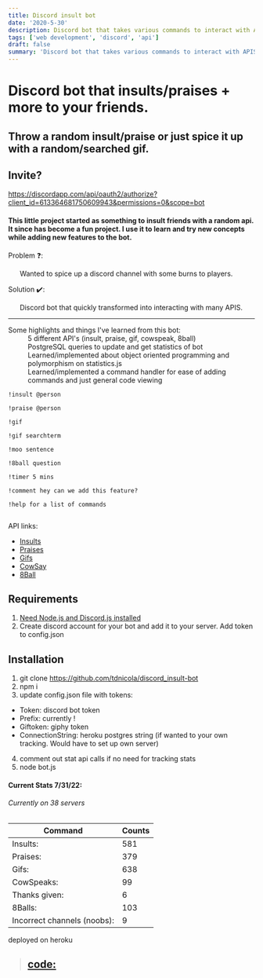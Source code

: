 ```yaml
---
title: Discord insult bot
date: '2020-5-30'
description: Discord bot that takes various commands to interact with APIS
tags: ['web development', 'discord', 'api']
draft: false
summary: 'Discord bot that takes various commands to interact with APIS'
---
```


# Discord bot that insults/praises + more to your friends.

## Throw a random insult/praise or just spice it up with a random/searched gif.

## Invite?

https://discordapp.com/api/oauth2/authorize?client_id=613364681750609943&permissions=0&scope=bot

#### This little project started as something to insult friends with a random api. It since has become a fun project. I use it to learn and try new concepts while adding new features to the bot.


Problem ❓:  

&nbsp;&nbsp;&nbsp;&nbsp;&nbsp;&nbsp;Wanted to spice up a discord channel with some burns to players. 

Solution ✔️:  

&nbsp;&nbsp;&nbsp;&nbsp;&nbsp;&nbsp;Discord bot that quickly transformed into interacting with many APIS.

___
<dl>
  <dt>Some highlights and things I've learned from this bot:</dt>

  <dd>5 different API's (insult, praise, gif, cowspeak, 8ball)</dd>
  <dd>PostgreSQL queries to update and get statistics of bot</dd>
  <dd>Learned/implemented about object oriented programming and polymorphism on statistics.js</dd>
  <dd>Learned/implemented a command handler for ease of adding commands and just general code viewing</dd>
</dl>

```
!insult @person

!praise @person

!gif

!gif searchterm

!moo sentence

!8ball question

!timer 5 mins

!comment hey can we add this feature?

!help for a list of commands


```

API links:

* [Insults](https://insult.mattbas.org/api/insult)
* [Praises](https://complimentr.com/api)
* [Gifs](https://api.giphy.com/v1/gifs/random)
* [CowSay](http://cowsay.morecode.org/)
* [8Ball](https://8ball.delegator.com/)

## Requirements

1. [Need Node.js and Discord.js installed](https://discordjs.guide/preparations/#installing-node-js)
2. Create discord account for your bot and add it to your server. Add token to config.json

## Installation

1. git clone https://github.com/tdnicola/discord_insult-bot
2. npm i
3. update config.json file with tokens:

-   Token: discord bot token
-   Prefix: currently !
-   Giftoken: giphy token
-   ConnectionString: heroku postgres string (if wanted to your own tracking. Would have to set up own server)

4. comment out stat api calls if no need for tracking stats
5. node bot.js

#### Current Stats 7/31/22:

###### Currently on 38 servers

| Command                     | Counts |
| --------------------------- | ------ |
| Insults:                    | 581    |
| Praises:                    | 379    |
| Gifs:                       | 638    |
| CowSpeaks:                  | 99     |
| Thanks given:               | 6      |
| 8Balls:                     | 103    |
| Incorrect channels (noobs): | 9      |


deployed on heroku

> ## [code:](https://github.com/tdnicola/discord_insult-bot)  